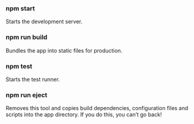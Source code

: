 ### npm start
Starts the development server.

### npm run build
Bundles the app into static files for production.

### npm test
Starts the test runner.

### npm run eject
Removes this tool and copies build dependencies, configuration files
and scripts into the app directory. If you do this, you can’t go back!